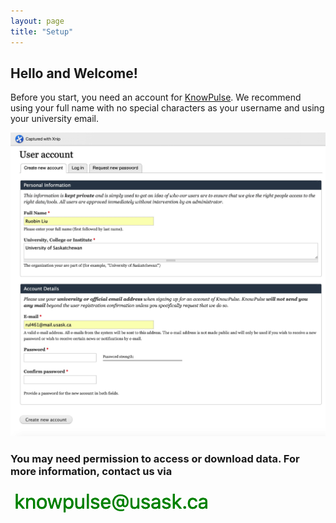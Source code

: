 ```yaml
---
layout: page
title: "Setup"
---
```


## Hello and Welcome! 

Before you start, you need an account for [KnowPulse](https://knowpulse.usask.ca). We recommend using your full name with no special characters as your username and using your university email.

![Screenshot of main code listing](fig/Searching-for-a-germplasm-7.png)

### You may need permission to access or download data. For more information, contact us via

![Screenshot of main code listing](fig/Searching-for-a-germplasm-8.png)

